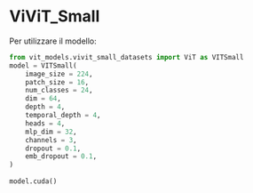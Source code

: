 # ViViT_Small
Per utilizzare il modello:

````python
from vit_models.vivit_small_datasets import ViT as VITSmall
model = VITSmall(
    image_size = 224,
    patch_size = 16,
    num_classes = 24,
    dim = 64,
    depth = 4,
    temporal_depth = 4,
    heads = 4,
    mlp_dim = 32,
    channels = 3,
    dropout = 0.1,
    emb_dropout = 0.1,
)
 
model.cuda()
````
